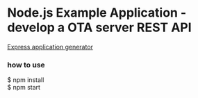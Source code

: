 # Node.js Example Application - develop a OTA server REST API  
  
[Express application generator](https://expressjs.com/en/starter/generator.html)  
  
  
### how to use  
$ npm install  
$ npm start  

